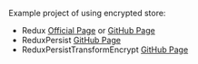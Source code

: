 Example project of using encrypted store:
- Redux [Official Page](https://redux.js.org) or [GitHub Page](https://github.com/reactjs/redux/)
- ReduxPersist [GitHub Page](https://github.com/rt2zz/redux-persist)
- ReduxPersistTransformEncrypt [GitHub Page](https://github.com/maxdeviant/redux-persist-transform-encrypt)